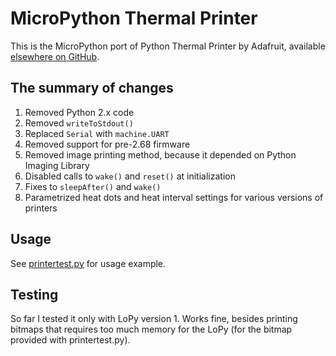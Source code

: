 # MicroPython Thermal Printer
This is the MicroPython port of Python Thermal Printer by Adafruit, available [elsewhere on GitHub](https://github.com/adafruit/Python-Thermal-Printer).

## The summary of changes

1. Removed Python 2.x code
1. Removed `writeToStdout()`
1. Replaced `Serial` with `machine.UART`
1. Removed support for pre-2.68 firmware
1. Removed image printing method, because it depended on Python Imaging Library
1. Disabled calls to `wake()` and `reset()` at initialization
1. Fixes to `sleepAfter()` and `wake()`
1. Parametrized heat dots and heat interval settings for various versions of printers

## Usage

See [printertest.py]( https://github.com/ayoy/micropython-thermal-printer/blob/master/printertest.py) for usage example.

## Testing

So far I tested it only with LoPy version 1. Works fine, besides printing bitmaps that requires too much memory for the LoPy (for the bitmap provided with printertest.py).
